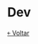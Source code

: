 # Dev

[&#65513; Voltar](https://github.com/doc-solutions/documentation-gitflow/blob/master/README.md)